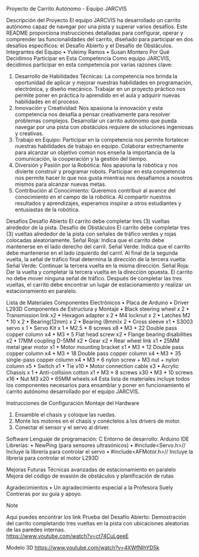 Proyecto de Carrito Autónomo - Equipo JARCVIS

Descripción del Proyecto
El equipo JARCVIS ha desarrollado un carrito autónomo capaz de navegar por una pista y superar varios desafíos. Este README proporciona instrucciones detalladas para configurar, operar y comprender las funcionalidades del carrito, diseñado para participar en dos desafíos específicos: el Desafío Abierto y el Desafío de Obstáculos.
Integrantes del Equipo
•	Yuleimy Ramos
•	Susan Montero
Por Qué Decidimos Participar en Esta Competencia
Como equipo JARCVIS, decidimos participar en esta competencia por varias razones clave:
1.	Desarrollo de Habilidades Técnicas: La competencia nos brinda la oportunidad de aplicar y mejorar nuestras habilidades en programación, electrónica, y diseño mecánico. Trabajar en un proyecto práctico nos permite poner en práctica lo aprendido en el aula y adquirir nuevas habilidades en el proceso.
2.	Innovación y Creatividad: Nos apasiona la innovación y esta competencia nos desafía a pensar creativamente para resolver problemas complejos. Desarrollar un carrito autónomo que pueda navegar por una pista con obstáculos requiere de soluciones ingeniosas y creativas.
3.	Trabajo en Equipo: Participar en la competencia nos permite fortalecer nuestras habilidades de trabajo en equipo. Colaborar estrechamente para alcanzar un objetivo común nos enseña la importancia de la comunicación, la cooperación y la gestión del tiempo.
4.	Diversión y Pasión por la Robótica: Nos apasiona la robótica y nos divierte construir y programar robots. Participar en esta competencia nos permite hacer lo que nos gusta mientras nos desafiamos a nosotros mismos para alcanzar nuevas metas.
5.	Contribución al Conocimiento: Queremos contribuir al avance del conocimiento en el campo de la robótica. Al compartir nuestros resultados y aprendizajes, esperamos inspirar a otros estudiantes y entusiastas de la robótica.

Desafíos
Desafío Abierto
El carrito debe completar tres (3) vueltas alrededor de la pista.
Desafío de Obstáculos
El carrito debe completar tres (3) vueltas alrededor de la pista con señales de tráfico verdes y rojas colocadas aleatoriamente.
Señal Roja: Indica que el carrito debe mantenerse en el lado derecho del carril.
Señal Verde: Indica que el carrito debe mantenerse en el lado izquierdo del carril.
Al final de la segunda vuelta, la señal de tráfico final determina la dirección de la tercera vuelta:
Señal Verde: Continuar la tercera vuelta en la misma dirección.
Señal Roja: Dar la vuelta y completar la tercera vuelta en la dirección opuesta.
El carrito no debe mover ninguna señal de tráfico.
Después de completar las tres vueltas, el carrito debe encontrar un lugar de estacionamiento y realizar un estacionamiento en paralelo.

Lista de Materiales
Componentes Electrónicos
•	Placa de Arduino
•	Driver L293D
Componentes de Estructura y Montaje
•	Black steering wheel x 2
•	Transmission link x2
•	Hexagon adapter x 2
•	M4 locknut x 2
•	Latches M2 * 10 x 2
•	Bearing(12mm) x 2
•	Bearing (8mm)x 2
•	Cross sleeve x1
•	S3003 servo x 1
•	Servo Kit x 1
•	M2.5 * 8 screws x8
•	M3 * 22 Double pass copper column x4
•	M3 * 5 Flat head screw x2
•	Flange bearing disabilities x2
•	17MM coupling D-5MM x2
•	Gear x2
•	Rear wheel link x1
•	25MM metal gear motor x1
•	Motor mounting bracket x1
•	M3 * 12 Double pass copper column x4
•	M3 * 18 Double pass copper column x4
•	M3 * 35 single-pass copper column x4
•	M3 * 6 nylon screw + M3 nut + nylon column x5
•	Switch x1
•	Tie x10
•	Motor connection cable x3
•	Acrylic Chassis x 1
•	Anti-collision cotton x1
•	M3 * 8 screws x30
•	M3 * 10 screws x16
•	Nut M3 x20
•	65MM wheels x4
Esta lista de materiales incluye todos los componentes necesarios para ensamblar y poner en funcionamiento el carrito autónomo desarrollado por el equipo JARCVIS.

Instrucciones de Configuración
Montaje del Hardware
1.	Ensamble el chasis y coloque las ruedas.
2.	Monte los motores en el chasis y conéctelos a los drivers de motor.
3.	Conectar el sensor y el servo al driver.

Software
Lenguaje de programación: C
Entorno de desarrollo: Arduino IDE
Librerías:
•	NewPing (para sensores ultrasónicos)
•	#include<Servo.h>// Incluye la librería para controlar el servo
•	#include<AFMotor.h>// Incluye la librería para controlar el motor L293D

Mejoras Futuras
Técnicas avanzadas de estacionamiento en paralelo
Mejora del código de evasión de obstáculos y planificación de rutas

Agradecimientos
•	Un agradecimiento especial a la Profesora Suely Contreras por su guía y apoyo.
>[!NOTE]
>Aqui puedes encontrar los link 
Prueba del Desafío Abierto: Demostración del carrito completando tres vueltas en la pista con ubicaciones aleatorias de las paredes internas.  
https://www.youtube.com/watch?v=ct74CuLgeeE

Modelo 3D 
https://www.youtube.com/watch?v=4XWfNlhYD5k


